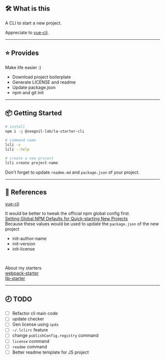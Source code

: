 ## 🛠️ What is this

A CLI to start a new project.

Appreciate to [vue-cli](https://github.com/vuejs/vue-cli).

---

## ⭐️ Provides

Make life easier :)

- Download project boilerplate
- Generate LICENSE and readme
- Update package.json
- npm and git init

---

## 📦 Getting Started

```bash
# install
npm i -g @seognil-lab/la-starter-cli

# command name
lcli -v
lcli --help

# create a new project
lcli create project-name

```

Don't forget to update `readme.md` and `package.json` of your project.

---

## 📜 References

[vue-cli](https://github.com/vuejs/vue-cli)

It would be better to tweak the official npm global config first.  
[Setting Global NPM Defaults for Quick-starting New Projects](https://codeburst.io/setting-global-npm-defaults-for-quick-starting-new-projects-ed06ed22edb3)  
Because these values would be used to update the `package.json` of the new project

- init-author-name
- init-version
- init-license

<br>

About my starters  
[webpack-starter](https://github.com/seognil-lab/webpack-starter)  
[lib-starter](https://github.com/seognil-lab/lib-starter)

---

## 🕗 TODO

- [ ] Refactor cli main code
- [ ] update checker
- [ ] Gen license using `spdx`
- [ ] `~/.lclirc` feature
- [ ] change `publishConfig.registry` command
- [ ] `license` command
- [ ] `readme` command
- [ ] Better readme template for JS project
